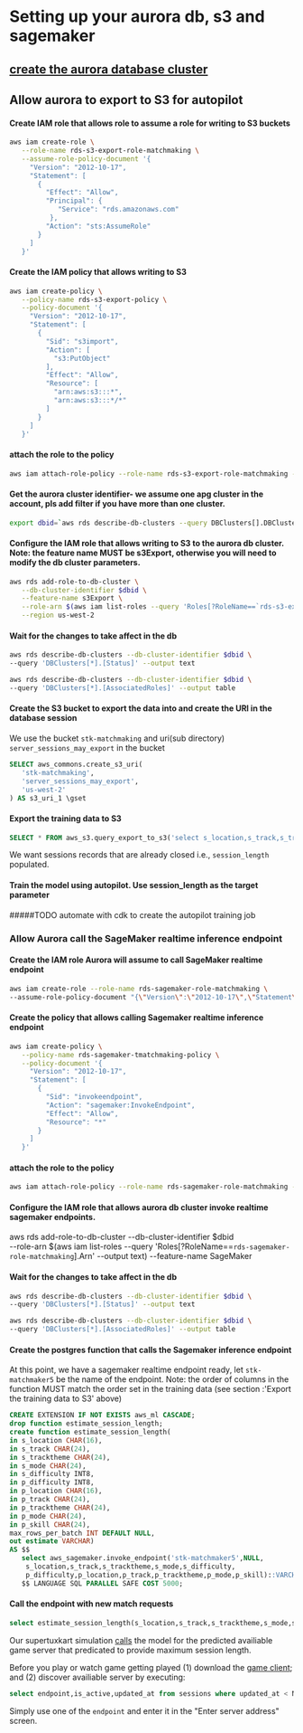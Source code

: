 # Setting up your aurora db, s3 and sagemaker

## [create the aurora database cluster](../aurora-pg-cdk)

## Allow aurora to export to S3 for autopilot

#### Create IAM role that allows role to assume a role for writing to S3 buckets

``` bash
aws iam create-role \
   --role-name rds-s3-export-role-matchmaking \
   --assume-role-policy-document '{
     "Version": "2012-10-17",
     "Statement": [
       {
         "Effect": "Allow",
         "Principal": {
            "Service": "rds.amazonaws.com"
          },
         "Action": "sts:AssumeRole"
       }
     ] 
   }'  
```
#### Create the IAM policy that allows writing to S3

```bash
aws iam create-policy \
   --policy-name rds-s3-export-policy \
   --policy-document '{
     "Version": "2012-10-17",
     "Statement": [
       {
         "Sid": "s3import",
         "Action": [
           "s3:PutObject"
         ],
         "Effect": "Allow",
         "Resource": [
           "arn:aws:s3:::*",
           "arn:aws:s3:::*/*"
         ] 
       }
     ] 
   }'     
```

#### attach the role to the policy
```bash
aws iam attach-role-policy --role-name rds-s3-export-role-matchmaking --policy-arn $(aws iam list-policies --query 'Policies[?PolicyName==`rds-s3-export-policy`].Arn' --output text)
```

#### Get the aurora cluster identifier- we assume one apg cluster in the account, pls add filter if you have more than one cluster. 
```bash
export dbid=`aws rds describe-db-clusters --query DBClusters[].DBClusterIdentifier --output text`
```

#### Configure the IAM role that allows writing to S3 to the aurora db cluster. Note: the feature name MUST be s3Export, otherwise you will need to modify the db cluster parameters.
```bash
aws rds add-role-to-db-cluster \
   --db-cluster-identifier $dbid \
   --feature-name s3Export \
   --role-arn $(aws iam list-roles --query 'Roles[?RoleName==`rds-s3-export-role-matchmaking`].Arn' --output text)   \
   --region us-west-2
```

#### Wait for the changes to take affect in the db

```bash
aws rds describe-db-clusters --db-cluster-identifier $dbid \
--query 'DBClusters[*].[Status]' --output text
```
```bash
aws rds describe-db-clusters --db-cluster-identifier $dbid \
--query 'DBClusters[*].[AssociatedRoles]' --output table
```

#### Create the S3 bucket to export the data into and create the URI in the database session

We use the bucket `stk-matchmaking` and uri(sub directory) `server_sessions_may_export` in the bucket

```sql
SELECT aws_commons.create_s3_uri(
   'stk-matchmaking',
   'server_sessions_may_export',
   'us-west-2'
) AS s3_uri_1 \gset
```

#### Export the training data to S3

```sql
SELECT * FROM aws_s3.query_export_to_s3('select s_location,s_track,s_tracktheme,s_mode,s_difficulty,p_location,p_track,p_tracktheme,p_mode,p_difficulty,p_skill,EXTRACT(MINUTE FROM session_length) as session_length from server_sessions where session_length is not null and p_skill is not null', :'s3_uri_1', options :='header true,format csv, delimiter $$,$$');
```
We want sessions records that are already closed i.e., `session_length` populated. 


#### Train the model using autopilot. Use session_length as the target parameter 

#####TODO automate with cdk to create the autopilot training job

### Allow Aurora call the SageMaker realtime inference endpoint

#### Create the IAM role Aurora will assume to call SageMaker realtime endpoint
```bash
aws iam create-role --role-name rds-sagemaker-role-matchmaking \
--assume-role-policy-document "{\"Version\":\"2012-10-17\",\"Statement\":[{\"Effect\":\"Allow\",\"Principal\":{\"Service\":\"rds.amazonaws.com\"},\"Action\":\"sts:AssumeRole\"}]}"
```

#### Create the policy that allows calling Sagemaker realtime inference endpoint
```bash
aws iam create-policy \
   --policy-name rds-sagemaker-tmatchmaking-policy \
   --policy-document '{
     "Version": "2012-10-17",
     "Statement": [
       {
         "Sid": "invokeendpoint",
         "Action": "sagemaker:InvokeEndpoint",
         "Effect": "Allow",
         "Resource": "*"
       }
     ] 
   }'     
```

#### attach the role to the policy
```bash
aws iam attach-role-policy --role-name rds-sagemaker-role-matchmaking --policy-arn $(aws iam list-policies --query 'Policies[?PolicyName==`rds-sagemaker-tmatchmaking-policy`].Arn' --output text)
```

#### Configure the IAM role that allows aurora db cluster invoke realtime sagemaker endpoints.

aws rds add-role-to-db-cluster --db-cluster-identifier $dbid \
--role-arn $(aws iam list-roles --query 'Roles[?RoleName==`rds-sagemaker-role-matchmaking`].Arn' --output text) --feature-name SageMaker

#### Wait for the changes to take affect in the db

```bash
aws rds describe-db-clusters --db-cluster-identifier $dbid \
--query 'DBClusters[*].[Status]' --output text
```
```bash
aws rds describe-db-clusters --db-cluster-identifier $dbid \
--query 'DBClusters[*].[AssociatedRoles]' --output table
```

#### Create the postgres function that calls the Sagemaker inference endpoint

At this point, we have a sagemaker realtime endpoint ready, let `stk-matchmaker5` be the name of the endpoint. 
Note: the order of columns in the function MUST match the order set in the training data (see section :'Export the training data to S3' above) 

```sql
CREATE EXTENSION IF NOT EXISTS aws_ml CASCADE;
drop function estimate_session_length;
create function estimate_session_length(
in s_location CHAR(16),
in s_track CHAR(24),
in s_tracktheme CHAR(24),
in s_mode CHAR(24),
in s_difficulty INT8,
in p_difficulty INT8,
in p_location CHAR(16),
in p_track CHAR(24),
in p_tracktheme CHAR(24),
in p_mode CHAR(24),
in p_skill CHAR(24),
max_rows_per_batch INT DEFAULT NULL,
out estimate VARCHAR) 
AS $$
   select aws_sagemaker.invoke_endpoint('stk-matchmaker5',NULL,
    s_location,s_track,s_tracktheme,s_mode,s_difficulty,
    p_difficulty,p_location,p_track,p_tracktheme,p_mode,p_skill)::VARCHAR
   $$ LANGUAGE SQL PARALLEL SAFE COST 5000;
```

#### Call the endpoint with new match requests 

```sql
select estimate_session_length(s_location,s_track,s_tracktheme,s_mode,s_difficulty,p_difficulty,p_location,p_track,p_tracktheme,p_mode,p_skill) from server_sessions;
```

Our supertuxkart simulation [calls](./game-cdk/game-server/linux-aarch64/serverfiles/start-client.sh) the model for the predicted availiable game server that predicated to provide maximum session length. 

Before you play or watch game getting played (1) download the [game client](https://supertuxkart.net/Download); and (2) discover availiable server by executing:

```sql
select endpoint,is_active,updated_at from sessions where updated_at < NOW() - '1 min'::INTERVAL order by updated_at desc;
```

Simply use one of the `endpoint` and enter it in the "Enter server address" screen.
